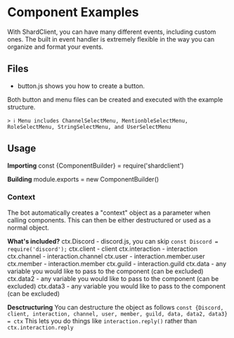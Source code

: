# Component Examples

With ShardClient, you can have many different events, including custom ones. The built in event handler is extremely flexible in the way you can organize and format your events.

## Files

- button.js shows you how to create a button.

Both button and menu files can be created and executed with the example structure. 
```
> ℹ️ Menu includes ChannelSelectMenu, MentionbleSelectMenu, RoleSelectMenu, StringSelectMenu, and UserSelectMenu
```

## Usage

**Importing**
const {ComponentBuilder} = require('shardclient')

**Building**
module.exports  =  new  ComponentBuilder()

### Context
The bot automatically creates a "context" object as a parameter when calling components. This can then be either destructured or used as a normal object.

**What's included?**
ctx.Discord - discord.js, you can skip `const Discord = require('discord');`
ctx.client - client
ctx.interaction - interaction
ctx.channel - interaction.channel
ctx.user - interaction.member.user
ctx.member - interaction.member
ctx.guild - interaction.guild
ctx.data - any variable you would like to pass to the component (can be excluded)
ctx.data2 - any variable you would like to pass to the component (can be excluded)
ctx.data3 - any variable you would like to pass to the component (can be excluded)

**Desctructuring**
You can destructure the object as follows
`const {Discord, client, interaction, channel, user, member, guild, data, data2, data3} = ctx`
This lets you do things like `interaction.reply()` rather than `ctx.interaction.reply`